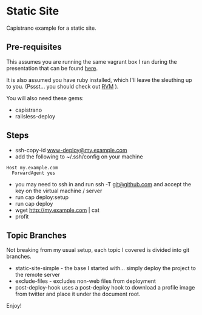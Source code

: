 # Static Site

Capistrano example for a static site.


## Pre-requisites
This assumes you are running the same vagrant box I ran during the presentation that can be found [here](https://github.com/CoMoRichWebGroup/vagrant-mini-box).

It is also assumed you have ruby installed, which I'll leave the sleuthing up to you. (Pssst... you should check out [RVM](http://rvm.io) ).

You will also need these gems:

* capistrano
* railsless-deploy


## Steps
* ssh-copy-id www-deploy@my.example.com
* add the following to ~/.ssh/config on your machine

```ssh
Host my.example.com
  ForwardAgent yes

```

* you may need to ssh in and run ssh -T git@github.com and accept the
  key on the virtual machine / server
* run cap deploy:setup
* run cap deploy
* wget http://my.example.com | cat
* profit


## Topic Branches
Not breaking from my usual setup, each topic I covered is divided into git branches. 

* static-site-simple - the base I started with... simply deploy the project to the remote server
* exclude-files - excludes non-web files from deployment
* post-deploy-hook uses a post-deploy hook to download a profile image from twitter and place it under the document root.


Enjoy!